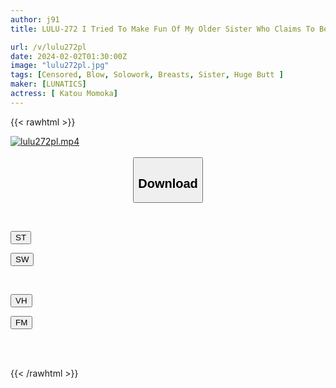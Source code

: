 ```yaml
---
author: j91
title: LULU-272 I Tried To Make Fun Of My Older Sister Who Claims To Be A Succubus, But When I Offered Her My Dick, She Got Too Strong And Gave Me A Blow Job, Licking And Sucking And Swallowing My Cum Deep In Her Throat. Sato's?

url: /v/lulu272pl
date: 2024-02-02T01:30:00Z
image: "lulu272pl.jpg"
tags: [Censored, Blow, Solowork, Breasts, Sister, Huge Butt	]
maker: [LUNATICS]
actress: [ Katou Momoka]
---
```



{{< rawhtml >}}

<div class="video" data-videoid="8z8vkwebqmCoQyJ">
    <a href="javascript:;">
        <img src="/v/lulu272pl/lulu272pl.jpg" width="WIDTH" height="HEIGHT" alt="lulu272pl.mp4" loading="lazy">
    </a>
</div>

<script type="text/javascript" src="https://j91.asia/asset/on-demand-st.js"></script>

<br>
  <link rel="stylesheet" href="https://j91.asia/asset/bs5.css">
  
  <center>
  <button class="btn btn-primary" type="button" data-bs-toggle="collapse" data-bs-target=".multi-collapse" aria-expanded="false" aria-controls="multiCollapseExample1 multiCollapseExample2"><h2>Download</h2></button></center>
</p>
<div class="row">
  <div class="col">
    <div class="collapse multi-collapse" id="multiCollapseExample1">
      <div class="card card-body">
	      	      <br>
<div class="buttons">  
<p><a href="https://streamtape.to/v/8z8vkwebqmCoQyJ" target="_blank"><button class="btn-hover color-3"><i class="fa fa-download"></i> ST</button></a></p>
<p><a href="https://flaswish.com/sspdixbnqtfj" target="_blank"><button class="btn-hover color-2"><i class="fa fa-download"></i> SW</button></a></p></div>
    </div>
  </div>
</div>
  <div class="col">
    <div class="collapse multi-collapse" id="multiCollapseExample2">
      <div class="card card-body">
	      <br>
<div class="buttons">
<p><a href="javascript:;" target="_blank"><button class="btn-hover color-9"><i class="fa fa-download"></i> VH</button></a></p>
<p><a href="javascript:;" target="_blank"><button class="btn-hover color-8"><i class="fa fa-download"></i> FM</button></a></p></div>
<br><br>
      </div>
    </div>
  </div>
</div>

{{< /rawhtml >}}